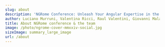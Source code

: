 ```yaml
---
slug: about
description: 'NGRome Conference: Unleash Your Angular Expertise in the Eternal City! Connect with industry experts and network with fellow enthusiasts. June 27, 2024 / Rome, Italy'
author: Luciano Murruni, Valentina Ricci, Raul Valentini, Giovanni Malacaria, Giuseppe Ettorre
title: About NGRome conference & the team
image: /photo/ngrome-cover-mmxxiv-social.jpg
sizeImage: summary_large_image
url: /about
---
```

